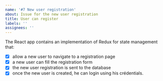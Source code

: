 ```yaml
---
name: '#7 New user registration'
about: Issue for the new user registration
title: User can register
labels: ''
assignees: ''
---
```


The React app contains an implementation of Redux for state management that:

- [x] allow a new user to navigate to a registration page
- [x] a new user can fill the registration form
- [x] the new user registration is sent to the database
- [x] once the new user is created, he can login using his crédentials.
